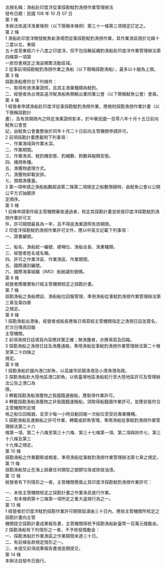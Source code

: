 法規名稱：漁船赴印度洋從事探勘魷釣漁撈作業管理辦法  
發布日期：民國 108 年 10 月 07 日  
第 1 條  
本辦法依遠洋漁業條例（以下簡稱本條例）第三十一條第三項規定訂定之。  
第 2 條  
1 漁船赴印度洋開發魷魚新漁場而從事探勘魷釣漁撈作業，其作業漁區限於北緯十二度以北，東經  
五十度至東經六十八度之印度洋。但不包括鮪延繩釣漁船赴印度洋作業管理辦法第四條第一項第  
一款但書規定之海盜頻繁活動區域。  
2 從事前項探勘魷釣漁撈作業之漁船（以下簡稱探勘漁船），最多以十艘為上限。  
第 3 條  
探勘漁船應符合下列條件：  
一、取得有效漁業證照，且其主漁業種類為魷釣。  
二、經營者為台灣區遠洋魷漁船魚類輸出業同業公會（以下簡稱魷魚公會）會員。  
第 4 條  
1 經營者申請漁船赴印度洋從事探勘魷釣漁撈作業，應檢附探勘漁撈作業計畫（以下簡稱探勘計  
畫），及有效期限內之特定漁業證照影本，於中華民國一百零八年十月十五日前向魷魚公會登  
記，由魷魚公會彙整後於同年十月二十日前向主管機關申請許可。  
2 前項探勘計畫應載明下列事項：  
一、作業海域與作業水深。  
二、作業期間。  
三、作業漁具、魷釣機型態、釣繩數、鉤數與擬餌型態。  
四、捕撈魚種。  
五、漁獲物處理方式。  
六、漁獲物卸載安排。  
七、預期漁獲量。  
3 第一項申請之漁船船數超過第二條第二項規定之船數限額時，由魷魚公會以公開公平方式抽籤排  
定順序。  
第 5 條  
1 前條申請案件經主管機關審查通過者，核定其探勘計畫並核發印度洋探勘魷釣漁撈作業許可文  
件，許可期間最長為一年，且不得逾漁業證照有效期限。  
2 印度洋探勘魷釣漁撈作業許可文件，應以中英文記載下列事項：  
一、證書編號。  


二、船名、漁船統一編號、總噸位、漁船全長、漁業種類。  
三、經營者姓名或名稱。  
四、許可之作業洋區、作業漁區、作業期間。  
五、國際識別編號。  
六、國際海事組織（IMO）船舶識別號碼。  
第 6 條  
經營者應確實執行經主管機關核定之探勘計畫。  
第 7 條  
探勘漁船之漁船標誌、漁船船位回報管理，準用漁船從事魷釣漁撈作業管理辦法第三章及第四章  
之規定。  
第 8 條  
1 探勘漁船出港後，經營者或船長應每日填寫經主管機關指定之漁撈日誌並簽名，於次日傳真回報  
主管機關。  
2 前項漁撈日誌填寫內容應詳實正確；無漁獲者，亦應填寫及回報。  
3 探勘漁船之漁撈日誌及漁獲通報，準用漁船從事魷釣漁撈作業管理辦法第二十條至第二十四條之  
規定。  
第 9 條  
1 探勘漁船於國內港口卸魚，以高雄市前鎮漁港及小港漁港為限。  
2 探勘漁船赴大陸地區港口卸魚，以依臺灣地區漁船航行至大陸地區許可及管理辦法公告之港口為  
限。  
3 轉載探勘漁船漁獲物之我國籍運搬船，應取得作業許可。  
4 轉載探勘漁船漁獲物之非我國籍運搬船，須取得船籍國作業許可，並應安裝符合主管機關所定規  
格之船位回報器，並至少每一小時自動回報一次船位至受託專業機構。  
5 探勘漁船及運搬船之許可作業、轉載或卸魚管理，準用漁船從事魷釣漁撈作業管理辦法第二十六  
條第一項、第二十八條至第三十六條、第三十七條第一項、第二項與附件七、第三十八條及第三  
十九條之規定。  
第 10 條  
探勘漁船之作業觀察或檢查，準用漁船從事魷釣漁撈作業管理辦法第七章之規定。  
第 11 條  
探勘漁船禁止在海上拋棄任何類型之塑膠垃圾或排放油漬。  
第 12 條  
經營者有下列情形之一者，主管機關應廢止其印度洋探勘魷釣漁撈作業許可：  


一、未依主管機關核定之探勘計畫之作業漁具進行作業。  
二、有本條例第十三條第一項所定之重大違規行為之一。  
第 13 條  
1 經營者於印度洋魷釣探勘作業許可期限屆滿後三十日內，應依主管機關所核定之探勘計畫向主管  
機關提交探勘計畫成果報告書，主管機關得核予探勘漁船新臺幣一百萬元獎勵金。  
2 探勘漁船有下列情形之一者，不予核發獎勵金：  
一、探勘漁船於作業漁區之作業期間未達三十日。  
二、有前條各款規定情形之一。  
三、未提交前項成果報告書或逾期提交。  
第 14 條  
本辦法自發布日施行。  


